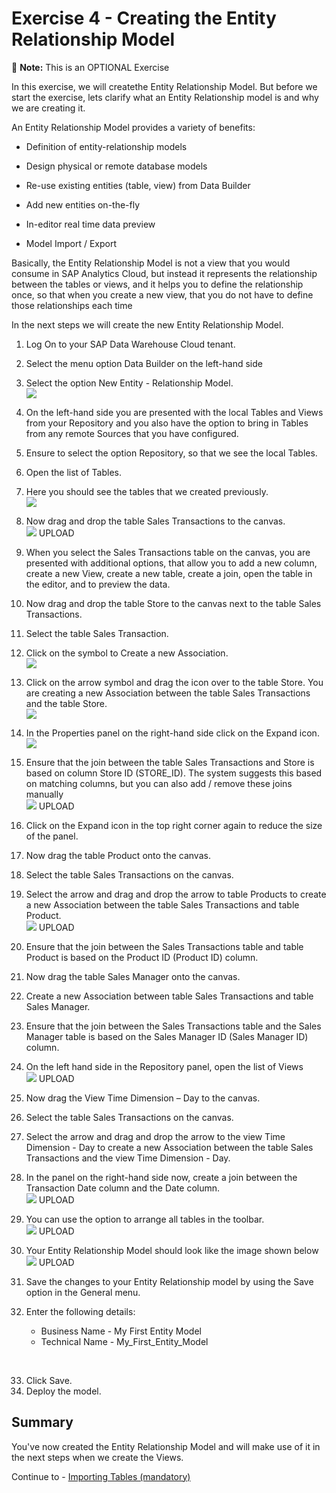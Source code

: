 # Exercise 4 - Creating the Entity Relationship Model

:memo: **Note:** This is an OPTIONAL Exercise

In this exercise, we will createthe Entity Relationship Model. But before we start the exercise, lets clarify what an Entity Relationship model is
and why we are creating it.

An Entity Relationship Model provides a variety of benefits:
- Definition of entity-relationship models<p>
- Design physical or remote database models<p>
- Re-use existing entities (table, view) from Data Builder<p>
- Add new entities on-the-fly<p>
- In-editor real time data preview<p>
- Model Import / Export<p>

Basically, the Entity Relationship Model is not a view that you would consume in SAP Analytics Cloud, but
instead it represents the relationship between the tables or views, and it helps you to define the relationship
once, so that when you create a new view, that you do not have to define those relationships each time

In the next steps we will create the new Entity Relationship Model.

1. Log On to your SAP Data Warehouse Cloud tenant.
2. Select the menu option Data Builder on the left-hand side
3. Select the option New Entity - Relationship Model.
<br>![](images/00_00_0041.png) 

4. On the left-hand side you are presented with the local Tables and Views from your Repository and you also
have the option to bring in Tables from any remote Sources that you have configured.
5. Ensure to select the option Repository, so that we see the local Tables.
6. Open the list of Tables.
7. Here you should see the tables that we created previously.
<br>![](images/00_00_0042.png)   
  
8. Now drag and drop the table Sales Transactions to the canvas.
<br>![](images/00_00_0043.png) UPLOAD

9. When you select the Sales Transactions table on the canvas, you are presented with additional options, that
allow you to add a new column, create a new View, create a new table, create a join, open the table in the
editor, and to preview the data.
10. Now drag and drop the table Store to the canvas next to the table Sales Transactions.
11. Select the table Sales Transaction.
12. Click on the symbol to Create a new Association.
<br>![](images/00_00_0044.png)

13. Click on the arrow symbol and drag the icon over to the table Store. You are creating a new Association
between the table Sales Transactions and the table Store.
<br>![](images/00_00_0045.png) 

14. In the Properties panel on the right-hand side click on the Expand icon.
<br>![](images/00_00_0046.png) 

15. Ensure that the join between the table Sales Transactions and Store is based on column Store ID
(STORE_ID). The system suggests this based on matching columns, but you can also add / remove these
joins manually
<br>![](images/00_00_0047.png) UPLOAD

16. Click on the Expand icon in the top right corner again to reduce the size of the panel.
17. Now drag the table Product onto the canvas.
18. Select the table Sales Transactions on the canvas.
19. Select the arrow and drag and drop the arrow to table Products to create a new Association between the table Sales Transactions and table Product.
<br>![](images/00_00_0048.png) UPLOAD

20. Ensure that the join between the Sales Transactions table and table Product is based on the Product ID (Product ID) column.
21. Now drag the table Sales Manager onto the canvas.
22. Create a new Association between table Sales Transactions and table Sales Manager.
23. Ensure that the join between the Sales Transactions table and the Sales Manager table is based on the Sales Manager ID (Sales Manager ID) column.
24. On the left hand side in the Repository panel, open the list of Views
<br>![](images/00_00_0048.png) UPLOAD

25. Now drag the View Time Dimension – Day to the canvas.
26. Select the table Sales Transactions on the canvas.
27. Select the arrow and drag and drop the arrow to the view Time Dimension - Day to create a new Association between the table Sales Transactions and the view Time Dimension - Day.
28. In the panel on the right-hand side now, create a join between the Transaction Date column and the Date column.
<br>![](images/00_00_0049.png) UPLOAD

29. You can use the option to arrange all tables in the toolbar.
<br>![](images/00_00_0411.png) UPLOAD

30. Your Entity Relationship Model should look like the image shown below
<br>![](images/00_00_0412.png) UPLOAD

31. Save the changes to your Entity Relationship model by using the Save option in the General menu.
32. Enter the following details:<br><ul><li>Business Name - My First Entity Model</li><li>Technical Name - My_First_Entity_Model<br>
<br>

33. Click Save.
34. Deploy the model.


## Summary

You've now created the Entity Relationship Model and will make use of it in the next steps when we create the Views.

Continue to - [Importing Tables (mandatory)](../ex05/README.md)
